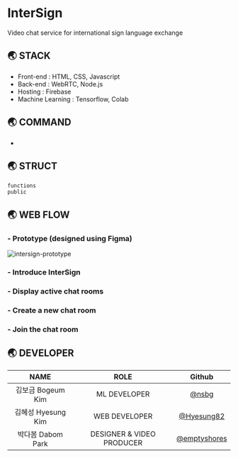 # InterSign
Video chat service for international sign language exchange


## 🌏 STACK
- Front-end : HTML, CSS, Javascript
- Back-end : WebRTC, Node.js
- Hosting : Firebase
- Machine Learning : Tensorflow, Colab


## 🌏 COMMAND
- 


## 🌏 STRUCT
```
functions
public
```

## 🌏 WEB FLOW

### - Prototype (designed using Figma)
![intersign-prototype](https://user-images.githubusercontent.com/39328846/123708074-c3bbcb80-d8a5-11eb-83ce-e5bad304e5ca.PNG)

### - Introduce InterSign

### - Display active chat rooms

### - Create a new chat room

### - Join the chat room


## 🌏 DEVELOPER

|NAME                |ROLE                       |Github                                          |
|:------------------:|:-------------------------:|:----------------------------------------------:|
| 김보금 Bogeum Kim  | ML DEVELOPER              | [@nsbg](https://github.com/nsbg)               |
| 김혜성 Hyesung Kim | WEB DEVELOPER             | [@Hyesung82](https://github.com/Hyesung82)     |
| 박다봄 Dabom Park  | DESIGNER & VIDEO PRODUCER | [@emptyshores](https://github.com/emptyshores) |



